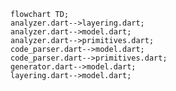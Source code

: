<!---
Generated by https://github.com/polina-c/layerlens
-->

```mermaid
flowchart TD;
analyzer.dart-->layering.dart;
analyzer.dart-->model.dart;
analyzer.dart-->primitives.dart;
code_parser.dart-->model.dart;
code_parser.dart-->primitives.dart;
generator.dart-->model.dart;
layering.dart-->model.dart;
```

